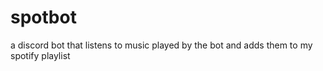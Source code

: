 # spotbot
a discord bot that listens to music played by the bot and adds them to my spotify playlist
